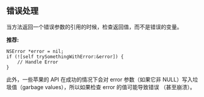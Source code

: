 ## 错误处理

当方法返回一个错误参数的引用的时候，检查返回值，而不是错误的变量。

**推荐:**
```obj-c
NSError *error = nil;
if (![self trySomethingWithError:&error]) {
    // Handle Error
}
```

此外，一些苹果的 API 在成功的情况下会对 error 参数（如果它非 NULL）写入垃圾值（garbage values），所以如果检查 error 的值可能导致错误 （甚至崩溃）。